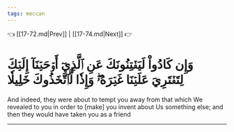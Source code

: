 ```yaml
---
tags: meccan
---
```


👈 [[17-72.md|Prev]] | [[17-74.md|Next]] 👉

# وَإِن كَادُواْ لَيَفۡتِنُونَكَ عَنِ ٱلَّذِيٓ أَوۡحَيۡنَآ إِلَيۡكَ لِتَفۡتَرِيَ عَلَيۡنَا غَيۡرَهُۥۖ وَإِذٗا لَّٱتَّخَذُوكَ خَلِيلٗا

And indeed, they were about to tempt you away from that which We revealed to you in order to [make] you invent about Us something else; and then they would have taken you as a friend

---

